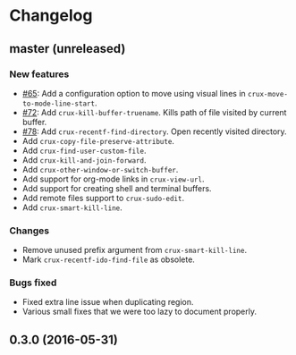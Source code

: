 # Changelog

## master (unreleased)

### New features

* [#65](https://github.com/bbatsov/crux/pull/65): Add a configuration option to move using visual lines in `crux-move-to-mode-line-start`.
* [#72](https://github.com/bbatsov/crux/pull/72): Add `crux-kill-buffer-truename`. Kills path of file visited by current buffer.
* [#78](https://github.com/bbatsov/crux/pull/78): Add `crux-recentf-find-directory`. Open recently visited directory.
* Add `crux-copy-file-preserve-attribute`.
* Add `crux-find-user-custom-file`.
* Add `crux-kill-and-join-forward`.
* Add `crux-other-window-or-switch-buffer`.
* Add support for org-mode links in `crux-view-url`.
* Add support for creating shell and terminal buffers.
* Add remote files support to `crux-sudo-edit`.
* Add `crux-smart-kill-line`.

### Changes

* Remove unused prefix argument from `crux-smart-kill-line`.
* Mark `crux-recentf-ido-find-file` as obsolete.

### Bugs fixed

* Fixed extra line issue when duplicating region.
* Various small fixes that we were too lazy to document properly.

## 0.3.0 (2016-05-31)
